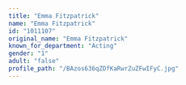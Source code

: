 ```yaml
---
title: "Emma Fitzpatrick"
name: "Emma Fitzpatrick"
id: "1011107"
original_name: "Emma Fitzpatrick"
known_for_department: "Acting"
gender: "1"
adult: "false"
profile_path: "/BAzos636qZDfKaRwrZuZFwIFyC.jpg"
---
```

